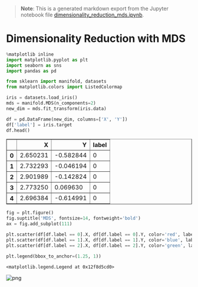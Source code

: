 >**Note**: This is a generated markdown export from the Jupyter notebook file [dimensionality_reduction_mds.ipynb](dimensionality_reduction_mds.ipynb).

# Dimensionality Reduction with MDS


```python
%matplotlib inline
import matplotlib.pyplot as plt
import seaborn as sns
import pandas as pd

from sklearn import manifold, datasets
from matplotlib.colors import ListedColormap


```


```python
iris = datasets.load_iris()
mds = manifold.MDS(n_components=2)
new_dim = mds.fit_transform(iris.data)
```


```python
df = pd.DataFrame(new_dim, columns=['X', 'Y'])
df['label'] = iris.target
df.head()
```




<div>
<table border="1" class="dataframe">
  <thead>
    <tr style="text-align: right;">
      <th></th>
      <th>X</th>
      <th>Y</th>
      <th>label</th>
    </tr>
  </thead>
  <tbody>
    <tr>
      <th>0</th>
      <td>2.650231</td>
      <td>-0.582844</td>
      <td>0</td>
    </tr>
    <tr>
      <th>1</th>
      <td>2.732293</td>
      <td>-0.046194</td>
      <td>0</td>
    </tr>
    <tr>
      <th>2</th>
      <td>2.901989</td>
      <td>-0.142824</td>
      <td>0</td>
    </tr>
    <tr>
      <th>3</th>
      <td>2.773250</td>
      <td>0.069630</td>
      <td>0</td>
    </tr>
    <tr>
      <th>4</th>
      <td>2.696384</td>
      <td>-0.614991</td>
      <td>0</td>
    </tr>
  </tbody>
</table>
</div>




```python
fig = plt.figure()
fig.suptitle('MDS', fontsize=14, fontweight='bold')
ax = fig.add_subplot(111)

plt.scatter(df[df.label == 0].X, df[df.label == 0].Y, color='red', label=iris.target_names[0])
plt.scatter(df[df.label == 1].X, df[df.label == 1].Y, color='blue', label=iris.target_names[1])
plt.scatter(df[df.label == 2].X, df[df.label == 2].Y, color='green', label=iris.target_names[2])

plt.legend(bbox_to_anchor=(1.25, 1))
```




    <matplotlib.legend.Legend at 0x12f8d5cd0>




    
![png](dimensionality_reduction_mds_files/dimensionality_reduction_mds_4_1.png)
    
